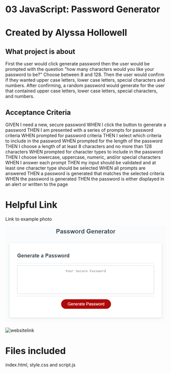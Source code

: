 # 03 JavaScript: Password Generator

# Created by Alyssa Hollowell

## What project is about  

First the user would click generate password then the user would be prompted with the question "how many characters would you like your password to be?" Choose between 8 and 128. Then the user would confirm if they wanted upper case letters, lower case letters, special characters and numbers. After confirming, a random password would generate for the user that contained upper case letters, lower case letters, special characters, and numbers. 


## Acceptance Criteria

GIVEN I need a new, secure password
WHEN I click the button to generate a password
THEN I am presented with a series of prompts for password criteria
WHEN prompted for password criteria
THEN I select which criteria to include in the password
WHEN prompted for the length of the password
THEN I choose a length of at least 8 characters and no more than 128 characters
WHEN prompted for character types to include in the password
THEN I choose lowercase, uppercase, numeric, and/or special characters
WHEN I answer each prompt
THEN my input should be validated and at least one character type should be selected
WHEN all prompts are answered
THEN a password is generated that matches the selected criteria
WHEN the password is generated
THEN the password is either displayed in an alert or written to the page


# Helpful Link
Link to example photo

![password-generator](./Assets/03-javascript-homework-demo.png)

![websitelink](https://alyssah1.github.io/Password-generator/)

# Files included 
index.html, style.css and script.js